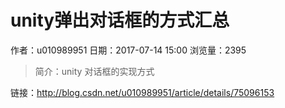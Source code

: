# unity弹出对话框的方式汇总
作者：u010989951
日期：2017-07-14 15:00
浏览量：2395
> 简介：unity 对话框的实现方式

 链接：http://blog.csdn.net/u010989951/article/details/75096153
